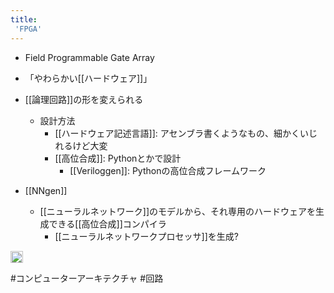 ```yaml
---
title:
 'FPGA'
---
```


- Field Programmable Gate Array

- 「やわらかい[[ハードウェア]]」
- [[論理回路]]の形を変えられる
    - 設計方法
        - [[ハードウェア記述言語]]: アセンブラ書くようなもの、細かくいじれるけど大変
        - [[高位合成]]: Pythonとかで設計
            - [[Veriloggen]]: Pythonの高位合成フレームワーク
- [[NNgen]]
    - [[ニューラルネットワーク]]のモデルから、それ専用のハードウェアを生成できる[[高位合成]]コンパイラ
        - [[ニューラルネットワークプロセッサ]]を生成?

<img src='https://scrapbox.io/api/pages/blu3mo-public/情報科学の達人/icon' alt='情報科学の達人.icon' height="19.5"/>

#コンピューターアーキテクチャ #回路

